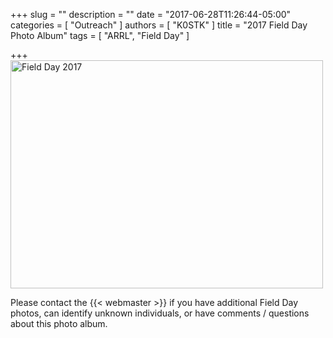 +++
slug = ""
description = ""
date = "2017-06-28T11:26:44-05:00"
categories = [ "Outreach" ]
authors = [ "K0STK" ]
title = "2017 Field Day Photo Album"
tags = [ "ARRL", "Field Day" ]

+++
<a data-flickr-embed="true"  href="https://www.flickr.com/photos/147076354@N03/albums/72157680842703504" title="Field Day 2017"><img src="https://c1.staticflickr.com/5/4239/35168602470_cfdfea0873.jpg" width="500" height="365" alt="Field Day 2017"></a><script async src="//embedr.flickr.com/assets/client-code.js" charset="utf-8"></script>

Please contact the {{< webmaster >}} if you have additional Field Day photos, can identify unknown individuals, or have comments / questions about this photo album.
<!--more-->
